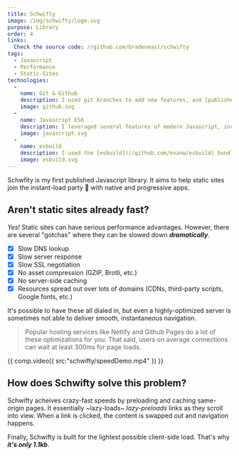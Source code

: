 ```yaml
---
title: Schwifty
image: /img/schwifty/logo.svg
purpose: Library
order: 4
links:
  Check the source code: //github.com/bradeneast/schwifty
tags:
  - Javascript
  - Performance
  - Static-Sites
technologies:
  - 
    name: Git & Github
    description: I used git branches to add new features, and [published the library](//github.com/bradeneast/schwifty) on Github with comprehensive documentation.
    image: github.svg
  - 
    name: Javascript ES6
    description: I leveraged several features of modern Javascript, including Classes, new Array methods, and the Intersection Observer API.
    image: javascript.svg
  - 
    name: esbuild
    description: I used the [esbuild](//github.com/evanw/esbuild) bundler to generate a minified version of the library.
    image: esbuild.svg
---
```


Schwfity is my first published Javascript library. It aims to help static sites join the instant-load party 🥳 with native and progressive apps.

## Aren't static sites already fast?
*Yes!* Static sites can have serious performance advantages. However, there are several "gotchas" where they can be slowed down ***dramatically***.

- [x] Slow DNS lookup
- [x] Slow server response
- [x] Slow SSL negotiation
- [x] No asset compression (GZIP, Brotli, etc.)
- [x] No server-side caching
- [x] Resources spread out over lots of domains (CDNs, third-party scripts, Google fonts, etc.)

It's possible to have these all dialed in, but even a highly-optimized server is sometimes not able to deliver smooth, instantaneous navigation.

> Popular hosting services like Netlify and Github Pages do a lot of these optimizations for you. That said, users on average connections can wait at least 300ms for page loads.

{{ comp.video({ src:"schwifty/speedDemo.mp4" }) }}

## How does Schwifty solve this problem?
Schwifty acheives crazy-fast speeds by preloading and caching same-origin pages. It essentially ~lazy-loads~ *lazy-preloads* links as they scroll into view. When a link is clicked, the content is swapped out and navigation happens.

Finally, Schwifty is built for the lightest possible client-side load. That's why <em data-tooltip="Minified and gzipped, of course">**it's only 1.1kb**</em>.